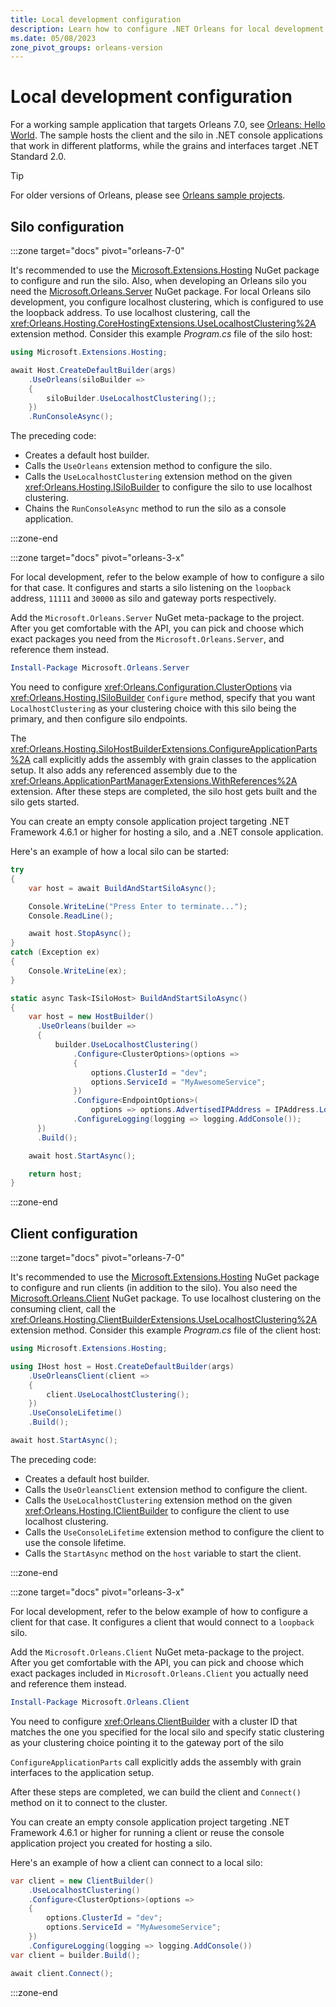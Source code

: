 ```yaml
---
title: Local development configuration
description: Learn how to configure .NET Orleans for local development.
ms.date: 05/08/2023
zone_pivot_groups: orleans-version
---
```


# Local development configuration

For a working sample application that targets Orleans 7.0, see [Orleans: Hello World](https://github.com/dotnet/samples/tree/main/orleans/HelloWorld). The sample hosts the client and the silo in .NET console applications that work in different platforms, while the grains and interfaces target .NET Standard 2.0.

> [!TIP]
> For older versions of Orleans, please see [Orleans sample projects](https://github.com/dotnet/samples/tree/main/orleans).

## Silo configuration

<!-- markdownlint-disable MD044 -->
:::zone target="docs" pivot="orleans-7-0"
<!-- markdownlint-enable MD044 -->

It's recommended to use the [Microsoft.Extensions.Hosting](https://www.nuget.org/packages/Microsoft.Extensions.Hosting) NuGet package to configure and run the silo. Also, when developing an Orleans silo you need the [Microsoft.Orleans.Server](https://www.nuget.org/packages/Microsoft.Orleans.Server) NuGet package. For local Orleans silo development, you configure localhost clustering, which is configured to use the loopback address. To use localhost clustering, call the <xref:Orleans.Hosting.CoreHostingExtensions.UseLocalhostClustering%2A> extension method. Consider this example _Program.cs_ file of the silo host:

```csharp
using Microsoft.Extensions.Hosting;

await Host.CreateDefaultBuilder(args)
    .UseOrleans(siloBuilder =>
    {
        siloBuilder.UseLocalhostClustering();;
    })
    .RunConsoleAsync();
```

The preceding code:

- Creates a default host builder.
- Calls the `UseOrleans` extension method to configure the silo.
- Calls the `UseLocalhostClustering` extension method on the given <xref:Orleans.Hosting.ISiloBuilder> to configure the silo to use localhost clustering.
- Chains the `RunConsoleAsync` method to run the silo as a console application.

:::zone-end

<!-- markdownlint-disable MD044 -->
:::zone target="docs" pivot="orleans-3-x"
<!-- markdownlint-enable MD044 -->

For local development, refer to the below example of how to configure a silo for that case. It configures and starts a silo listening on the `loopback` address, `11111` and `30000` as silo and gateway ports respectively.

Add the `Microsoft.Orleans.Server` NuGet meta-package to the project. After you get comfortable with the API, you can pick and choose which exact packages you need from the `Microsoft.Orleans.Server`, and reference them instead.

```powershell
Install-Package Microsoft.Orleans.Server
```

You need to configure <xref:Orleans.Configuration.ClusterOptions> via <xref:Orleans.Hosting.ISiloBuilder> `Configure` method, specify that you want `LocalhostClustering` as your clustering choice with this silo being the primary, and then configure silo endpoints.

The <xref:Orleans.Hosting.SiloHostBuilderExtensions.ConfigureApplicationParts%2A> call explicitly adds the assembly with grain classes to the application setup. It also adds any referenced assembly due to the <xref:Orleans.ApplicationPartManagerExtensions.WithReferences%2A> extension. After these steps are completed, the silo host gets built and the silo gets started.

You can create an empty console application project targeting .NET Framework 4.6.1 or higher for hosting a silo, and a .NET console application.

Here's an example of how a local silo can be started:

```csharp
try
{
    var host = await BuildAndStartSiloAsync();

    Console.WriteLine("Press Enter to terminate...");
    Console.ReadLine();

    await host.StopAsync();
}
catch (Exception ex)
{
    Console.WriteLine(ex);
}

static async Task<ISiloHost> BuildAndStartSiloAsync()
{
    var host = new HostBuilder()
      .UseOrleans(builder =>
      {
          builder.UseLocalhostClustering()
              .Configure<ClusterOptions>(options =>
              {
                  options.ClusterId = "dev";
                  options.ServiceId = "MyAwesomeService";
              })
              .Configure<EndpointOptions>(
                  options => options.AdvertisedIPAddress = IPAddress.Loopback)
              .ConfigureLogging(logging => logging.AddConsole());
      })
      .Build();

    await host.StartAsync();

    return host;
}
```

:::zone-end

## Client configuration

<!-- markdownlint-disable MD044 -->
:::zone target="docs" pivot="orleans-7-0"
<!-- markdownlint-enable MD044 -->

It's recommended to use the [Microsoft.Extensions.Hosting](https://www.nuget.org/packages/Microsoft.Extensions.Hosting) NuGet package to configure and run clients (in addition to the silo). You also need the [Microsoft.Orleans.Client](https://www.nuget.org/packages/Microsoft.Orleans.Client) NuGet package. To use localhost clustering on the consuming client, call the <xref:Orleans.Hosting.ClientBuilderExtensions.UseLocalhostClustering%2A> extension method. Consider this example _Program.cs_ file of the client host:

```csharp
using Microsoft.Extensions.Hosting;

using IHost host = Host.CreateDefaultBuilder(args)
    .UseOrleansClient(client =>
    {
        client.UseLocalhostClustering();
    })
    .UseConsoleLifetime()
    .Build();

await host.StartAsync();
```

The preceding code:

- Creates a default host builder.
- Calls the `UseOrleansClient` extension method to configure the client.
- Calls the `UseLocalhostClustering` extension method on the given <xref:Orleans.Hosting.IClientBuilder> to configure the client to use localhost clustering.
- Calls the `UseConsoleLifetime` extension method to configure the client to use the console lifetime.
- Calls the `StartAsync` method on the `host` variable to start the client.

:::zone-end

<!-- markdownlint-disable MD044 -->
:::zone target="docs" pivot="orleans-3-x"
<!-- markdownlint-enable MD044 -->

For local development, refer to the below example of how to configure a client for that case. It configures a client that would connect to a `loopback` silo.

Add the `Microsoft.Orleans.Client` NuGet meta-package to the project. After you get comfortable with the API, you can pick and choose which exact packages included in `Microsoft.Orleans.Client` you actually need and reference them instead.

```powershell
Install-Package Microsoft.Orleans.Client
```

You need to configure <xref:Orleans.ClientBuilder> with a cluster ID that matches the one you specified for the local silo and specify static clustering as your clustering choice pointing it to the gateway port of the silo

`ConfigureApplicationParts` call explicitly adds the assembly with grain interfaces to the application setup.

After these steps are completed, we can build the client and `Connect()` method on it to connect to the cluster.

You can create an empty console application project targeting .NET Framework 4.6.1 or higher for running a client or reuse the console application project you created for hosting a silo.

Here's an example of how a client can connect to a local silo:

```csharp
var client = new ClientBuilder()
    .UseLocalhostClustering()
    .Configure<ClusterOptions>(options =>
    {
        options.ClusterId = "dev";
        options.ServiceId = "MyAwesomeService";
    })
    .ConfigureLogging(logging => logging.AddConsole())
var client = builder.Build();

await client.Connect();
```

:::zone-end
